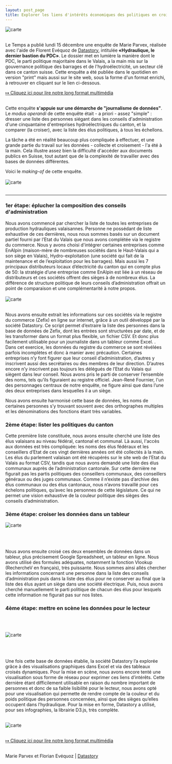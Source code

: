 ```yaml
---
layout: post_page
title: Explorer les liens d'intérêts économiques des politiques en croisant les bases de données
---
```

<meta property="og:title" content="Cartographier les lobbys en croisant les bases de données" />

![carte](/img/oli2.jpg)<br><br>
 
Le Temps a publié lundi 15 décembre une enquête de Marie Parvex, réalisée avec l'aide de Florent Evéquoz de [Datastory](http://www.datastory.ch/), intitulée<b> «Hydraulique, le dernier bastion du PDC»</b>. Le dossier met en lumière la manière dont le PDC, le parti politique majoritaire dans le Valais, a la main mis sur la gouvernance politique des barrages et de l'hydroélectricité, un secteur clé dans ce canton suisse. Cette enquête a été publiée dans le quotidien en version "print" mais aussi sur le site web, sous la forme d'un format enrichi, à retrouver en cliquant sur le lien ci-dessous. 

[&#8614; Cliquez ici pour lire notre long format multimédia](http://www.letemps.ch/interactive/2014/hydraulique/)
<br><br>

Cette enquête <b>s'appuie sur une démarche de "journalisme de données"</b>. Le <i>modus operandi</i> de cette enquête était - a priori - assez "simple" : dresser une liste des personnes siégant dans les conseils d'administration d'une cinquantaine d'entreprises hydroélectriques du canton, et la comparer (la croiser), avec la liste des élus politiques, à tous les échellons. 

La tâche a été en réalité beaucoup plus compliquée à effectuer, et une grande partie du travail sur les données - collecte et croisement - l'a été à la main. Cela illustre assez bien la difficulté d'accéder aux documents publics en Suisse, tout autant que de la complexité de travailler avec des bases de données différentes.
 
Voici le <i>making-of</i> de cette enquête. 
<br><br>
![carte](/img/un2.png)<br><br>

<hr> 

### 1er étape: éplucher la composition des conseils d'administration



Nous avons commencé par chercher la liste de toutes les entreprises de production hydrauliques valaisannes. Personne ne possédant de liste exhaustive de ces dernières, nous nous sommes basés sur un document partiel fourni par l’Etat du Valais que nous avons complétée via le registre du commerce. Nous y avons choisi d'intégrer certaines entreprises comme EnAlpin (maison-mère de nombreuses sociétés dans le Haut-Valais qui a son siège en Valais), Hydro-exploitation (une société qui fait de la maintenance et de l’exploitation pour les barrages). Mais aussi les 7 principaux distributeurs locaux d’électricité du canton qui en compte plus de 50: la stratégie d’une entreprise comme EnAlpin est liée à un réseau de distributeurs et ces sociétés offrent des sièges à de nombreux élus. La différence de structure politique de leurs conseils d’administration offrait un point de comparaison et une complémentarité à notre propos. 
<br><br>
![carte](/img/oli1.jpg)<br><br>

Nous avons ensuite extrait les informations sur ces sociétés via le registre du commerce (Zefix) en ligne sur internet, grâce à un outil développé par la société Datastory. Ce script permet d’extraire la liste des personnes dans la base de données de Zefix, dont les entrées sont structurées par date, et de les transformer dans un format plus flexible, un fichier CSV. Et donc plus facilement utilisable pour un journaliste dans un tableur comme Excel.
.
Dans cet exercice, les données du registre du commerce se sont révélées parfois incomplètes et donc à manier avec précaution. Certaines entreprises n’y font figurer que leur conseil d’administration, d’autres y inscrivent aussi des secrétaires ou des membres de leur direction. D’autres encore n’y inscrivent pas toujours les délégués de l’Etat du Valais qui siègent dans leur conseil. Nous avons pris le parti de conserver l’ensemble des noms, tels qu’ils figuraient au registre officiel. Jean-René Fournier, l'un des personnages centraux de notre enquête, ne figure ainsi que dans l’une des deux entreprises dans lesquelles il a un siège. 

Nous avons ensuite harmonisé cette base de données, les noms de certaines personnes s’y trouvant souvent avec des orthographes multiples et les dénominations des fonctions étant très variables.

### 2ème étape: lister les politiques du canton

Cette première liste constituée, nous avons ensuite cherché une liste des élus valaisans au niveau fédéral, cantonal et communal. Là aussi, l'accès aux données est très compliquée: les noms des élus fédéraux et les conseillers d’Etat de ces vingt dernières années ont été collectés à la main. Les élus du parlement valaisan ont été récupérés sur le site web de l’Etat du Valais au format CSV, tandis que nous avons demandé une liste des élus communaux auprès de l’administration cantonale. Sur cette dernière ne figurait pas les partis politiques des conseillers communaux, des conseillers généraux ou des juges communaux. Comme il n’existe pas d’archive des élus communaux ou des élus cantonaux, nous n’avons travaillé pour ces échelons politiques, qu’avec les personnes de cette législature. Ce qui ne permet une vision exhaustive de la couleur politique des sièges des conseils d’administration.

### 3ème étape: croiser les données dans un tableur

![carte](/img/une3.png)<br><br><br><br>

Nous avons ensuite croisé ces deux ensembles de données dans un tableur, plus précisement Google Spreadsheet, un tableur en ligne. Nous avons utilisé des formules adéquates, notamment la fonction Vlookup (RechercheV en français), très puissante. Nous sommes ainsi allés chercher les informations concernant une personne dans la liste des conseils d’administration puis dans la liste des élus pour ne conserver au final que la liste des élus ayant un siège dans une société électrique. Puis, nous avons cherché manuellement le parti politique de chacun des élus pour lesquels cette information ne figurait pas sur nos listes. 

### 4ème étape: mettre en scène les données pour le lecteur
<br><br>

![carte](/img/une2.jpg)<br><br><br><br>

Une fois cette base de données établie, la société Datastory l’a explorée grâce à des visualisations graphiques dans Excel et via des tableaux croisés dynamiques. Pour la mise en scène, nous avons encore tenté une visualisation sous forme de réseau pour exprimer ces liens d’intérêts. Cette dernière étant difficilement utilisable en raison du nombre important de personnes et donc de sa faible lisibilité pour le lecteur, nous avons opté pour une visualisation qui permette de rendre compte de la couleur et du poids politique des personnes concernées, ainsi que des sièges qu’elles occupent dans l’hydraulique. Pour la mise en forme, Datastory a utilisé, pour ses infographies, la librairie D3.js, très complète.<br><br>


![carte](/img/une4.png)<br><br>


[&#8614; Cliquez ici pour lire notre long format multimédia](http://www.letemps.ch/interactive/2014/hydraulique/)
<br><br>

Marie Parvex et Florian Evéquoz | [Datastory](http://www.datastory.ch/)